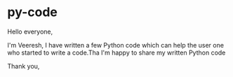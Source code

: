 # py-code

Hello everyone,

I'm Veeresh, I have written a few Python code which can help the user one who started to write a code.Tha
I'm happy to share my written Python code

Thank you,
